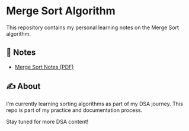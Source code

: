 # Merge Sort Algorithm

This repository contains my personal learning notes on the Merge Sort algorithm.

## 📄 Notes
- [Merge Sort Notes (PDF)](./merge_sort_notes.pdf)

## ✍️ About

I'm currently learning sorting algorithms as part of my DSA journey. This repo is part of my practice and documentation process.

Stay tuned for more DSA content!
